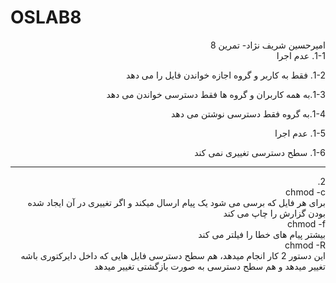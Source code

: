 # OSLAB8
<div dir="rtl">
 امیرحسین شریف نژاد- تمرین 8
  <br/>
1-1. عدم اجرا<br/>

1-2. فقط به کاربر و گروه اجازه خواندن فایل را می دهد<br/>

1-3.به همه کاربران و گروه ها فقط دسترسی خواندن می دهد<br/>

1-4.به گروه فقط دسترسی نوشتن می دهد<br/>

1-5. عدم اجرا<br/>

1-6. سطح دسترسی تغییری نمی کند<br/>
<hr>
2.<br/>
chmod -c <br/>
برای هر فایل که برسی می شود یک پیام ارسال میکند و اگر تغییری در آن ایجاد شده بودن گزارش را چاپ می کند<br/>
chmod -f <br/>
بیشتر پیام های خطا را فیلتر می کند<br/>
chmod -R<br/>
این دستور 2 کار انجام میدهد، هم سطح دسترسی فایل هایی که داخل دایرکتوری باشه تغییر میدهد و هم سطح دسترسی به صورت بازگشتی تغییر میدهد
  </div>
